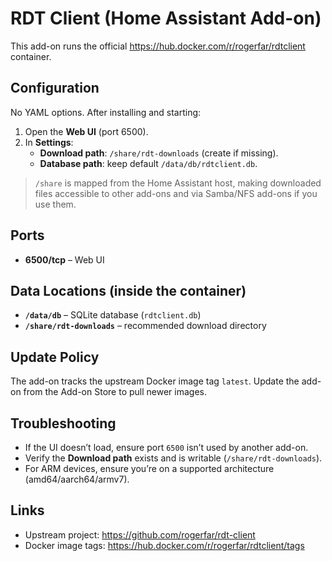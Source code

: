 # RDT Client (Home Assistant Add-on)

This add-on runs the official https://hub.docker.com/r/rogerfar/rdtclient container.

## Configuration

No YAML options. After installing and starting:

1. Open the **Web UI** (port 6500).
2. In **Settings**:
   - **Download path**: `/share/rdt-downloads` (create if missing).
   - **Database path**: keep default `/data/db/rdtclient.db`.

> `/share` is mapped from the Home Assistant host, making downloaded files
> accessible to other add-ons and via Samba/NFS add-ons if you use them.

## Ports

- **6500/tcp** – Web UI

## Data Locations (inside the container)

- **`/data/db`** – SQLite database (`rdtclient.db`)
- **`/share/rdt-downloads`** – recommended download directory

## Update Policy

The add-on tracks the upstream Docker image tag `latest`. Update the add-on from
the Add-on Store to pull newer images.

## Troubleshooting

- If the UI doesn’t load, ensure port `6500` isn’t used by another add-on.
- Verify the **Download path** exists and is writable (`/share/rdt-downloads`).
- For ARM devices, ensure you’re on a supported architecture (amd64/aarch64/armv7).

## Links

- Upstream project: https://github.com/rogerfar/rdt-client  
- Docker image tags: https://hub.docker.com/r/rogerfar/rdtclient/tags
